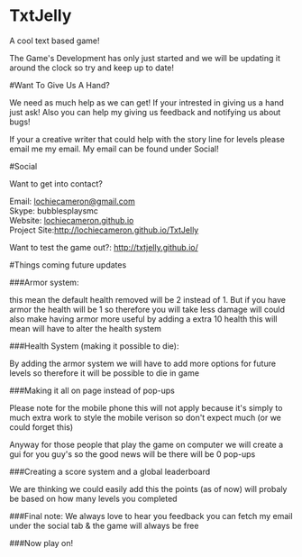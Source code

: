 TxtJelly
========

A cool text based game!

The Game's Development has only just started and we will be updating it around the clock so try and keep up to date!

#Want To Give Us A Hand?

We need as much help as we can get!
If your intrested in giving us a hand just ask!
Also you can help my giving us feedback and notifying us about bugs!

If your a creative writer that could help with the story line for levels please email me my email. My email can be found
under Social!

#Social

Want to get into contact?

Email: lochiecameron@gmail.com
<br />
Skype: bubblesplaysmc
<br />
Website: <a href="http://lochiecameron.github.io">lochiecameron.github.io</a>
<br />
Project Site:<a href="http://lochiecameron.github.io/TxtJelly">http://lochiecameron.github.io/TxtJelly</a>

Want to test the game out?: <a href="http://txtjelly.github.io/">http://txtjelly.github.io/</a>

#Things coming future updates

###Armor system:

this mean the default health removed will be 2 instead of 1.
But if you have armor the health will be 1 so therefore you will take less damage
will could also make having armor more useful by adding a extra 10 health this will mean will have to alter the health system

###Health System (making it possible to die):

By adding the armor system we will have to add more options for future levels so therefore it will be possible to die in game

###Making it all on page instead of pop-ups 

Please note for the mobile phone this will not apply because it's simply to much extra work to style the mobile verison so don't expect much (or we could forget this)

Anyway for those people that play the game on computer we will create a gui for you guy's so the good news will be there will be 0 pop-ups

###Creating a score system and a global leaderboard 

We are thinking we could easily add this the points (as of now) will probaly be based on how many levels you completed

###Final note:
We always love to hear you feedback you can fetch my email under the social tab & the game will always be free

###Now play on!
